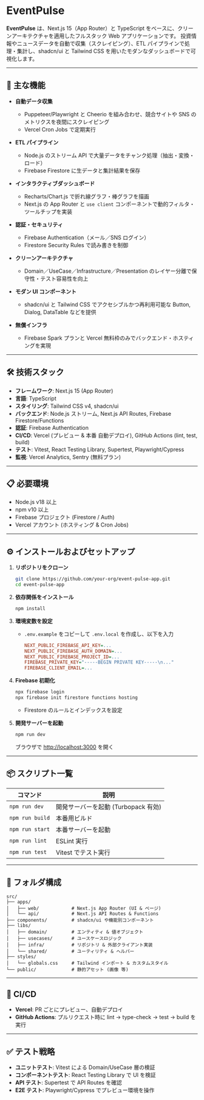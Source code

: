 # EventPulse

**EventPulse** は、Next.js 15（App Router）と TypeScript をベースに、クリーンアーキテクチャを適用したフルスタック Web アプリケーションです。
投資情報やニュースデータを自動で収集（スクレイピング）、ETL パイプラインで処理・集計し、shadcn/ui と Tailwind CSS を用いたモダンなダッシュボードで可視化します。

---

## 🚀 主な機能

- **自動データ収集**

  - Puppeteer/Playwright と Cheerio を組み合わせ、競合サイトや SNS のメトリクスを夜間にスクレイピング
  - Vercel Cron Jobs で定期実行

- **ETL パイプライン**

  - Node.js のストリーム API で大量データをチャンク処理（抽出・変換・ロード）
  - Firebase Firestore に生データと集計結果を保存

- **インタラクティブダッシュボード**

  - Recharts/Chart.js で折れ線グラフ・棒グラフを描画
  - Next.js の App Router と `use client` コンポーネントで動的フィルタ・ツールチップを実装

- **認証・セキュリティ**

  - Firebase Authentication（メール／SNS ログイン）
  - Firestore Security Rules で読み書きを制御

- **クリーンアーキテクチャ**

  - Domain／UseCase／Infrastructure／Presentation のレイヤー分離で保守性・テスト容易性を向上

- **モダン UI コンポーネント**

  - shadcn/ui と Tailwind CSS でアクセシブルかつ再利用可能な Button, Dialog, DataTable などを提供

- **無償インフラ**

  - Firebase Spark プランと Vercel 無料枠のみでバックエンド・ホスティングを実現

---

## 🛠 技術スタック

- **フレームワーク**: Next.js 15 (App Router)
- **言語**: TypeScript
- **スタイリング**: Tailwind CSS v4, shadcn/ui
- **バックエンド**: Node.js ストリーム, Next.js API Routes, Firebase Firestore/Functions
- **認証**: Firebase Authentication
- **CI/CD**: Vercel (プレビュー & 本番 自動デプロイ), GitHub Actions (lint, test, build)
- **テスト**: Vitest, React Testing Library, Supertest, Playwright/Cypress
- **監視**: Vercel Analytics, Sentry (無料プラン)

---

## 📋 必要環境

- Node.js v18 以上
- npm v10 以上
- Firebase プロジェクト (Firestore / Auth)
- Vercel アカウント (ホスティング & Cron Jobs)

---

## ⚙️ インストールおよびセットアップ

1. **リポジトリをクローン**

   ```bash
   git clone https://github.com/your-org/event-pulse-app.git
   cd event-pulse-app
   ```

2. **依存関係をインストール**

   ```bash
   npm install
   ```

3. **環境変数を設定**

   - `.env.example` をコピーして `.env.local` を作成し、以下を入力

     ```ini
     NEXT_PUBLIC_FIREBASE_API_KEY=...
     NEXT_PUBLIC_FIREBASE_AUTH_DOMAIN=...
     NEXT_PUBLIC_FIREBASE_PROJECT_ID=...
     FIREBASE_PRIVATE_KEY="-----BEGIN PRIVATE KEY-----\n..."
     FIREBASE_CLIENT_EMAIL=...
     ```

4. **Firebase 初期化**

   ```bash
   npx firebase login
   npx firebase init firestore functions hosting
   ```

   - Firestore のルールとインデックスを設定

5. **開発サーバーを起動**

   ```bash
   npm run dev
   ```

   ブラウザで [http://localhost:3000](http://localhost:3000) を開く

---

## 📦 スクリプト一覧

| コマンド        | 説明                                |
| --------------- | ----------------------------------- |
| `npm run dev`   | 開発サーバーを起動 (Turbopack 有効) |
| `npm run build` | 本番用ビルド                        |
| `npm run start` | 本番サーバーを起動                  |
| `npm run lint`  | ESLint 実行                         |
| `npm run test`  | Vitest でテスト実行                 |

---

## 📂 フォルダ構成

```plaintext
src/
├── apps/
│   ├── web/            # Next.js App Router (UI & ページ)
│   └── api/            # Next.js API Routes & Functions
├── components/         # shadcn/ui や機能別コンポーネント
├── libs/
│   ├── domain/         # エンティティ & 値オブジェクト
│   ├── usecases/       # ユースケースロジック
│   ├── infra/          # リポジトリ & 外部クライアント実装
│   └── shared/         # ユーティリティ & ヘルパー
├── styles/
│   └── globals.css     # Tailwind インポート & カスタムスタイル
└── public/             # 静的アセット (画像 等)
```

---

## 🤖 CI/CD

- **Vercel**: PR ごとにプレビュー、自動デプロイ
- **GitHub Actions**: プルリクエスト時に lint → type-check → test → build を実行

---

## ✅ テスト戦略

- **ユニットテスト**: Vitest による Domain/UseCase 層の検証
- **コンポーネントテスト**: React Testing Library で UI を検証
- **API テスト**: Supertest で API Routes を確認
- **E2E テスト**: Playwright/Cypress でプレビュー環境を操作
